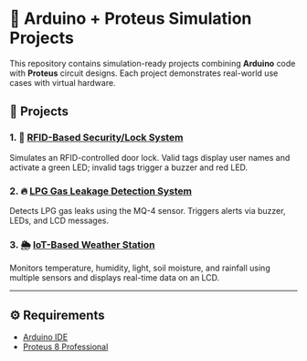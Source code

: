 # 🔧 Arduino + Proteus Simulation Projects

This repository contains simulation-ready projects combining **Arduino** code with **Proteus** circuit designs. Each project demonstrates real-world use cases with virtual hardware.

## 📁 Projects

### 1. 🔐 [RFID-Based Security/Lock System](./RFID_Based_Security)
Simulates an RFID-controlled door lock. Valid tags display user names and activate a green LED; invalid tags trigger a buzzer and red LED.

### 2. 🔥 [LPG Gas Leakage Detection System](./LPG_Gas_leakage_detector_syst...)
Detects LPG gas leaks using the MQ-4 sensor. Triggers alerts via buzzer, LEDs, and LCD messages.

### 3. 🌦️ [IoT-Based Weather Station](./Design_of_IoT_based_weather_s...)
Monitors temperature, humidity, light, soil moisture, and rainfall using multiple sensors and displays real-time data on an LCD.

---

## ⚙️ Requirements

- [Arduino IDE](https://www.arduino.cc/en/software)
- [Proteus 8 Professional](https://www.labcenter.com/)


